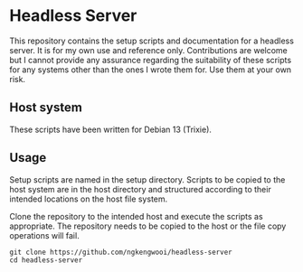 # Headless Server

This repository contains the setup scripts and documentation for a headless server. It is for my own use and reference only. Contributions are welcome but I cannot provide any assurance regarding the suitability of these scripts for any systems other than the ones I wrote them for. Use them at your own risk.

## Host system

These scripts have been written for Debian 13 (Trixie).

## Usage

Setup scripts are named in the setup directory. Scripts to be copied to the host system are in the host directory and structured according to their intended locations on the host file system.

Clone the repository to the intended host and execute the scripts as appropriate. The repository needs to be copied to the host or the file copy operations will fail.

```
git clone https://github.com/ngkengwooi/headless-server
cd headless-server
```
